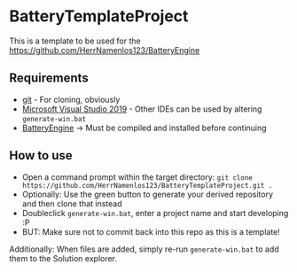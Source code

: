 # BatteryTemplateProject

This is a template to be used for the https://github.com/HerrNamenlos123/BatteryEngine

## Requirements

 - [git](https://git-scm.com/downloads) - For cloning, obviously
 - [Microsoft Visual Studio 2019](https://visualstudio.microsoft.com/de/downloads/) - Other IDEs can be used by altering `generate-win.bat`
 - [BatteryEngine](https://github.com/HerrNamenlos123/BatteryEngine) -> Must be compiled and installed before continuing

## How to use

 - Open a command prompt within the target directory: `git clone https://github.com/HerrNamenlos123/BatteryTemplateProject.git .`
 - Optionally: Use the green button to generate your derived repository and then clone that instead
 - Doubleclick `generate-win.bat`, enter a project name and start developing :P
 - BUT: Make sure not to commit back into this repo as this is a template!

Additionally:
When files are added, simply re-run `generate-win.bat` to add them to the Solution explorer.
